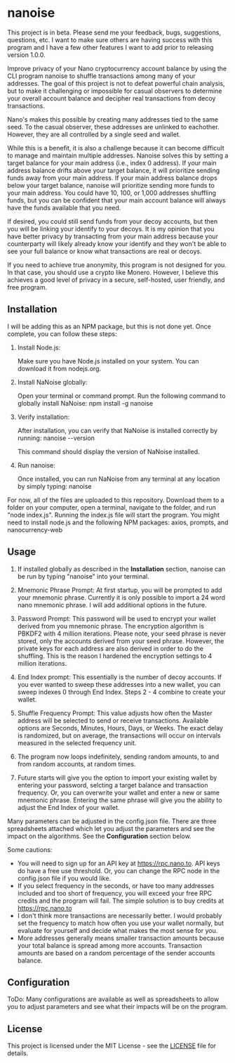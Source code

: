# nanoise

This project is in beta. Please send me your feedback, bugs, suggestions, questions, etc. I want to make sure others are having success with this program and I have a few other features I want to add prior to releasing version 1.0.0.

Improve privacy of your Nano cryptocurrency account balance by using the CLI program nanoise to shuffle transactions among many of your addresses. The goal of this project is not to defeat powerful chain analysis, but to make it challenging or impossible for casual observers to determine your overall account balance and decipher real transactions from decoy transactions.

Nano's makes this possible by creating many addresses tied to the same seed. To the casual observer, these addresses are unlinked to eachother. However, they are all controlled by a single seed and wallet.

While this is a benefit, it is also a challenge because it can become difficult to manage and maintain multiple addresses. Nanoise solves this by setting a target balance for your main address (i.e., index 0 address). If your main address balance drifts above your target balance, it will prioritize sending funds away from your main address. If your main address balance drops below your target balance, nanoise will prioritize sending more funds to your main address. You could have 10, 100, or 1,000 addresses shuffling funds, but you can be confident that your main account balance will always have the funds available that you need.

If desired, you could still send funds from your decoy accounts, but then you will be linking your identify to your decoys. It is my opinion that you have better privacy by transacting from your main address because your counterparty will likely already know your identify and they won't be able to see your full balance or know what transactions are real or decoys.

If you need to achieve true anonymity, this program is not designed for you. In that case, you should use a crypto like Monero. However, I believe this achieves a good level of privacy in a secure, self-hosted, user friendly, and free program.

## Installation

I will be adding this as an NPM package, but this is not done yet. Once complete, you can follow these steps:

1. Install Node.js:

    Make sure you have Node.js installed on your system. You can download it from nodejs.org.

2. Install NaNoise globally:

    Open your terminal or command prompt.
    Run the following command to globally install NaNoise:
    npm install -g nanoise

3. Verify installation:

    After installation, you can verify that NaNoise is installed correctly by running:
    nanoise --version

    This command should display the version of NaNoise installed.

4. Run nanoise:

    Once installed, you can run NaNoise from any terminal at any location by simply typing:
    nanoise

For now, all of the files are uploaded to this repository. Download them to a folder on your computer, open a terminal, navigate to the folder, and run "node index.js". Running the index.js file will start the program. You might need to install node.js and the following NPM packages: axios, prompts, and nanocurrency-web

## Usage

1. If installed globally as described in the **Installation** section, nanoise can be run by typing "nanoise" into your terminal.

2. Mnemonic Phrase Prompt: At first startup, you will be prompted to add your mnemonic phrase. Currently it is only possible to import a 24 word nano mnemonic phrase. I will add additional options in the future.

3. Password Prompt: This password will be used to encrypt your wallet derived from you mnemonic phrase. The encryption algorithm is PBKDF2 with 4 million iterations. Please note, your seed phrase is never stored, only the accounts derived from your seed phrase. However, the private keys for each address are also derived in order to do the shuffling. This is the reason I hardened the encryption settings to 4 million iterations.

4. End Index prompt: This essentially is the number of decoy accounts. If you ever wanted to sweep these addresses into a new wallet, you can sweep indexes 0 through End Index. Steps 2 - 4 combine to create your wallet.

5. Shuffle Frequency Prompt: This value adjusts how often the Master address will be selected to send or receive transactions. Available options are Seconds, Minutes, Hours, Days, or Weeks. The exact delay is randomized, but on average, the transactions will occur on intervals measured in the selected frequency unit.

6. The program now loops indefinitely, sending random amounts, to and from random accounts, at random times.

7. Future starts will give you the option to import your existing wallet by entering your password, selcting a target balance and transaction frequency. Or, you can overwrite your wallet and enter a new or same mnemonic phrase. Entering the same phrase will give you the ability to adjust the End Index of your wallet.

Many parameters can be adjusted in the config.json file. There are three spreadsheets attached which let you adjust the parameters and see the impact on the algorithms. See the **Configuration** section below.

Some cautions:

- You will need to sign up for an API key at <https://rpc.nano.to>. API keys do have a free use threshold. Or, you can change the RPC node in the config.json file if you would like.
- If you select frequency in the seconds, or have too many addresses included and too short of frequency, you will exceed your free RPC credits and the program will fail. The simple solution is to buy credits at <https://rpc.nano.to>
- I don't think more transactions are necessarily better. I would probably set the frequency to match how often you use your wallet normally, but evaluate for yourself and decide what makes the most sense for you.
- More addresses generally means smaller transaction amounts because your total balance is spread among more accounts. Transaction amounts are based on a random percentage of the sender accounts balance.

## Configuration

ToDo: Many configurations are available as well as spreadsheets to allow you to adjust parameters and see what their impacts will be on the program.

## License

This project is licensed under the MIT License - see the [LICENSE](LICENSE) file for details.
